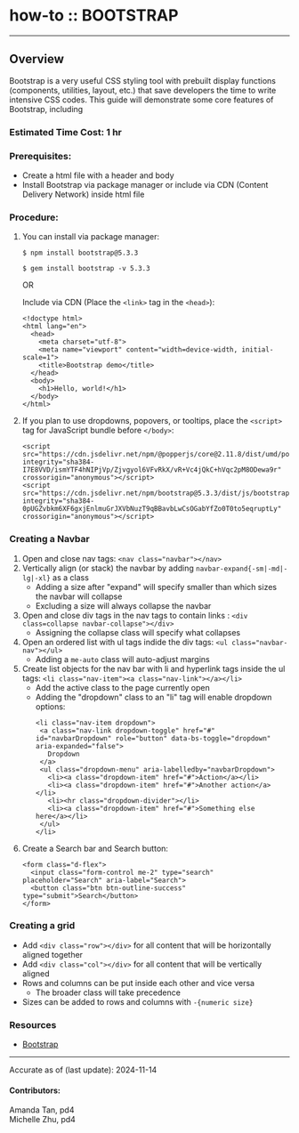 # how-to :: BOOTSTRAP
---
## Overview
Bootstrap is a very useful CSS styling tool with prebuilt display functions (components, utilities, layout, etc.) that save developers the time to write intensive CSS codes. This guide will demonstrate some core features of Bootstrap, including 

### Estimated Time Cost: 1 hr

### Prerequisites:

- Create a html file with a header and body
- Install Bootstrap via package manager or include via CDN (Content Delivery Network) inside html file

### Procedure:
1. You can install via package manager:

    `$ npm install bootstrap@5.3.3`

    `$ gem install bootstrap -v 5.3.3`

   OR
   
    Include via CDN (Place the `<link>` tag in the `<head>`):
    ```
    <!doctype html>
    <html lang="en">
      <head>
        <meta charset="utf-8">
        <meta name="viewport" content="width=device-width, initial-scale=1">
        <title>Bootstrap demo</title>
      </head>
      <body>
        <h1>Hello, world!</h1>
      </body>
    </html>
    ```
1. If you plan to use dropdowns, popovers, or tooltips, place the `<script>` tag for JavaScript bundle before `</body>`:
    ```
    <script src="https://cdn.jsdelivr.net/npm/@popperjs/core@2.11.8/dist/umd/popper.min.js" integrity="sha384-I7E8VVD/ismYTF4hNIPjVp/Zjvgyol6VFvRkX/vR+Vc4jQkC+hVqc2pM8ODewa9r" crossorigin="anonymous"></script>
    <script src="https://cdn.jsdelivr.net/npm/bootstrap@5.3.3/dist/js/bootstrap.min.js" integrity="sha384-0pUGZvbkm6XF6gxjEnlmuGrJXVbNuzT9qBBavbLwCsOGabYfZo0T0to5eqruptLy" crossorigin="anonymous"></script>
    ```

### Creating a Navbar
1. Open and close nav tags: `<nav class="navbar"></nav>`
2. Vertically align (or stack) the navbar by adding `navbar-expand{-sm|-md|-lg|-xl}` as a class
    - Adding a size after "expand" will specify smaller than which sizes the navbar will collapse
    - Excluding a size will always collapse the navbar
3. Open and close div tags in the nav tags to contain links : `<div class=collapse navbar-collapse"></div>`
    - Assigning the collapse class will specify what collapses
4. Open an ordered list with ul tags indide the div tags: `<ul class="navbar-nav"></ul>`
    - Adding a `me-auto` class will auto-adjust margins
5. Create list objects for the nav bar with li and hyperlink tags inside the ul tags: `<li class="nav-item"><a class="nav-link"></a></li>`
     - Add the active class to the page currently open
     - Adding the "dropdown" class to an "li" tag will enable dropdown options:
         ```
        <li class="nav-item dropdown">
          <a class="nav-link dropdown-toggle" href="#" id="navbarDropdown" role="button" data-bs-toggle="dropdown" aria-expanded="false">
            Dropdown
          </a>
          <ul class="dropdown-menu" aria-labelledby="navbarDropdown">
            <li><a class="dropdown-item" href="#">Action</a></li>
            <li><a class="dropdown-item" href="#">Another action</a></li>
            <li><hr class="dropdown-divider"></li>
            <li><a class="dropdown-item" href="#">Something else here</a></li>
          </ul>
        </li>
         ```
6. Create a Search bar and Search button:
    ```
    <form class="d-flex">
      <input class="form-control me-2" type="search" placeholder="Search" aria-label="Search">
      <button class="btn btn-outline-success" type="submit">Search</button>
    </form>
    ```
    
### Creating a grid
- Add `<div class="row"></div>` for all content that will be horizontally aligned together
- Add `<div class="col"></div>` for all content that will be vertically aligned
- Rows and columns can be put inside each other and vice versa
    - The broader class will take precedence
- Sizes can be added to rows and columns with `-{numeric size}`

### Resources
* [Bootstrap](https://getbootstrap.com)
 
---

Accurate as of (last update): 2024-11-14

#### Contributors:  
Amanda Tan, pd4  
Michelle Zhu, pd4


